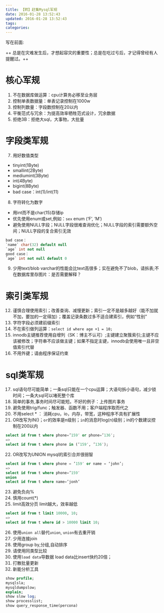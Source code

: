 ```yaml
---
title: 【转】赶集Mysql军规
date: 2016-01-28 13:52:43
updated: 2016-01-28 13:52:43
tags:
categories:
---
```


写在前面:

++ 总是在灾难发生后，才想起容灾的重要性；总是在吃过亏后，才记得曾经有人提醒过。++

# 核心军规
1. 不在数据库做运算：cpu计算务必移至业务层
2. 控制单表数据量：单表记录控制在1000w
3. 控制列数量：字段数控制在20以内
4. 平衡范式与冗余：为提高效率牺牲范式设计，冗余数据
5. 拒绝3B：拒绝大sql，大事物，大批量

<!-- more -->

# 字段类军规

7. 用好数值类型
- tinyint(1Byte)
- smallint(2Byte)
- mediumint(3Byte)
- int(4Byte)
- bigint(8Byte)
- bad case：int(1)/int(11)

8. 字符转化为数字
- 用int而不是char(15)存储ip
- 优先使用enum或set,例如：`sex` enum (‘F’, ‘M’)
- 避免使用NULL字段；NULL字段很难查询优化；NULL字段的索引需要额外空间；NULL字段的复合索引无效
```sql
bad case：
`name` char(32) default null
`age` int not null
good case：
`age` int not null default 0
```
9. 少用text/blob
varchar的性能会比text高很多；实在避免不了blob，请拆表;不在数据库里存图片：是否需要解释？

# 索引类军规
12. 谨慎合理使用索引；改善查询、减慢更新；索引一定不是越多越好（能不加就不加，要加的一定得加）；覆盖记录条数过多不适合建索引，例如“性别”
13. 字符字段必须建前缀索引
14. 不在索引做列运算：`select id where age +1 = 10;`
15. innodb主键推荐使用自增列（SK：博主不认可）;主键建立聚簇索引;主键不应该被修改；字符串不应该做主键；如果不指定主键，innodb会使用唯一且非空值索引代替
16. 不用外键；请由程序保证约束

# sql类军规
17. sql语句尽可能简单；一条sql只能在一个cpu运算；大语句拆小语句，减少锁时间；一条大sql可以堵死整个库
18. 简单的事务,事务时间尽可能短。不好的例子：上传图片事务
19. 避免使用trig/func；触发器、函数不用；客户端程序取而代之
20. 不用select * ： 消耗cpu，io，内存，带宽，这种程序不具有扩展性
21. OR改写为IN()；`or`的效率是n级别；`in`的消息时log(n)级别；in的个数建议控制在200以内
```sql
select id from t where phone=’159′ or phone=’136′;
=>
select id from t where phone in (’159′, ’136′);
```
22. OR改写为UNION
mysql的索引合并很弱智
```sql
select id from t where phone = ’159′ or name = ‘john’;
=>
select id from t where phone=’159′
union
select id from t where name=’jonh’
```
23. 避免负向%
24. 慎用count(*)
25. limit高效分页
limit越大，效率越低
```sql
select id from t limit 10000, 10;
=>
select id from t where id > 10000 limit 10;
```
26. 使用`union all`替代`union`, `union`有去重开销
27. 少用连接join
28. 使用group by,分组,自动排序
29. 请使用同类型比较
30. 使用`load data`导数据
load data比insert快约20倍；
31. 打散批量更新
32. 新能分析工具
```sql
show profile;
mysqlsla;
mysqldumpslow;
explain;
show slow log;
show processlist;
show query_response_time(percona)
```